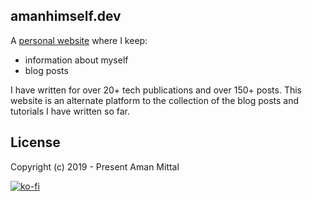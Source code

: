 ## amanhimself.dev

A [personal website](https://amanhimself.dev/) where I keep:

- information about myself
- blog posts

I have written for over 20+ tech publications and over 150+ posts. This website is an alternate platform to the collection of the blog posts and tutorials I have written so far.

## License

Copyright (c) 2019 - Present Aman Mittal

[![ko-fi](https://www.ko-fi.com/img/githubbutton_sm.svg)](https://ko-fi.com/A611K61)
